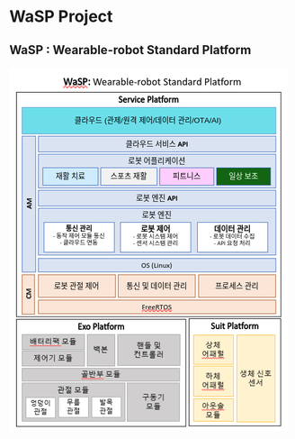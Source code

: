 # WaSP Project

## WaSP : Wearable-robot Standard Platform



![](<../.gitbook/assets/Screenshot from 2022-07-07 21-27-12.png>)
